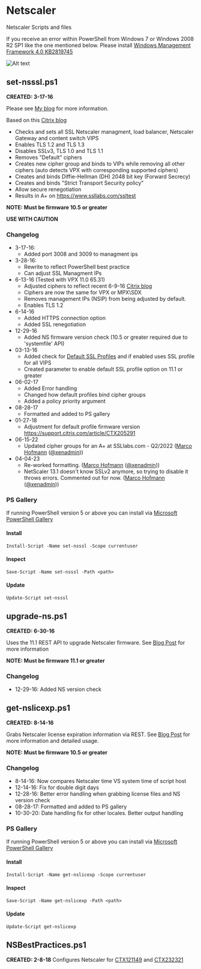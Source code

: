 # Netscaler

Netscaler Scripts and files

If you receive an error within PowerShell from Windows 7 or Windows 2008 R2 SP1 like the one mentioned below.  Please install [Windows Management Framework 4.0 KB2819745](https://www.microsoft.com/en-us/download/details.aspx?id=40855)

![Alt text](https://github.com/ryancbutler/Citrix/blob/images/images/ns-resterror.png?raw=true)

## set-nsssl.ps1

**CREATED: 3-17-16**

Please see [My blog](http://techdrabble.com/citrix/netscaler/16-getting-an-a-for-netscaler-from-ssllabs-com) for more information.

Based on this [Citrix blog](https://www.citrix.com/blogs/2015/05/22/scoring-an-a-at-ssllabs-com-with-citrix-netscaler-the-sequel)

- Checks and sets all SSL Netscaler managment, load balancer, Netscaler Gateway and content switch VIPS
- Enables TLS 1.2 and TLS 1.3
- Disables SSLv3, TLS 1.0 and TLS 1.1
- Removes "Default" ciphers
- Creates new cipher group and binds to VIPs while removing all other ciphers (auto detects VPX with corresponding supported ciphers)
- Creates and binds Diffie-Hellman (DH) 2048 bit key (Forward Secrecy)
- Creates and binds "Strict Transport Security policy"
- Allow secure renegotiation
- Results in A+ on <https://www.ssllabs.com/ssltest>

**NOTE: Must be firmware 10.5 or greater**

**USE WITH CAUTION**

### Changelog

- 3-17-16:
  - Added port 3008 and 3009 to managment ips
- 3-28-16:
  - Rewrite to reflect PowerShell best practice
  - Can adjust SSL Managment IPs
- 6-13-16 (Tested with VPX 11.0 65.31)
  - Adjusted ciphers to reflect recent 6-9-16 [Citrix blog](https://www.citrix.com/blogs/2016/06/09/scoring-an-a-at-ssllabs-com-with-citrix-netscaler-2016-update)
  - Ciphers are now the same for VPX or MPX\SDX
  - Removes management IPs (NSIP) from being adjusted by default.
  - Enables TLS 1.2
- 6-14-16
  - Added HTTPS connection option
  - Added SSL renegotiation
- 12-29-16
  - Added NS firmware version check (10.5 or greater required due to 'systemfile' API)
- 03-13-16
  - Added check for [Default SSL Profiles](https://docs.citrix.com/en-us/netscaler/11-1/ssl/ssl-profiles1/ssl-enabling-the-default-profile.html) and if enabled uses SSL profile for all VIPS
  - Created parameter to enable default SSL profile option on 11.1 or greater
- 06-02-17
  - Added Error handling
  - Changed how default profiles bind cipher groups
  - Added a policy priority argument
- 08-28-17
  - Formatted and added to PS gallery
- 01-27-18
  - Adjustment for default profile firmware version <https://support.citrix.com/article/CTX205291>
- 06-15-22
  - Updated cipher groups for an A+ at SSLlabs.com - Q2/2022 ([Marco Hofmann](https://github.com/xenadmin) ([@xenadmin](https://twitter.com/xenadmin)))
- 04-04-23
  - Re-worked formatting. ([Marco Hofmann](https://github.com/xenadmin) ([@xenadmin](https://twitter.com/xenadmin)))
  - NetScaler 13.1 doesn't know SSLv2 anymore, so trying to disable it throws errors. Commented out for now. ([Marco Hofmann](https://github.com/xenadmin) ([@xenadmin](https://twitter.com/xenadmin)))

### PS Gallery

If running PowerShell version 5 or above you can install via [Microsoft PowerShell Gallery](https://www.powershellgallery.com/)

#### Install

```
Install-Script -Name set-nsssl -Scope currentuser
```

#### Inspect

```
Save-Script -Name set-nsssl -Path <path>
```

#### Update

```
Update-Script set-nsssl
```

## upgrade-ns.ps1

**CREATED: 6-30-16**

Uses the 11.1 REST API to upgrade Netscaler firmware. See [Blog Post](http://techdrabble.com/citrix/20-upgrade-netscaler-via-rest-api-install-command) for more information

**NOTE: Must be firmware 11.1 or greater**

### Changelog

- 12-29-16: Added NS version check

## get-nslicexp.ps1

**CREATED: 8-14-16**

Grabs Netscaler license expiration information via REST.  See [Blog Post](http://www.techdrabble.com/citrix/netscaler/23-check-netscaler-license-expiration-information-quickly-via-powershell) for more information and detailed usage.

**NOTE: Must be firmware 10.5 or greater**

### Changelog

- 8-14-16: Now compares Netscaler time VS system time of script host
- 12-14-16: Fix for double digit days
- 12-28-16: Better error handling when grabbing license files and NS version check
- 08-28-17: Formatted and added to PS gallery
- 10-30-20: Date handling fix for other locales. Better output handling

### PS Gallery

If running PowerShell version 5 or above you can install via [Microsoft PowerShell Gallery](https://www.powershellgallery.com/)

#### Install

```
Install-Script -Name get-nslicexp -Scope currentuser
```

#### Inspect

```
Save-Script -Name get-nslicexp -Path <path>
```

#### Update

```
Update-Script get-nslicexp
```

## NSBestPractices.ps1

**CREATED: 2-8-18**
Configures Netscaler for [CTX121149](https://support.citrix.com/article/CTX121149) and [CTX232321](https://support.citrix.com/article/CTX232321)
